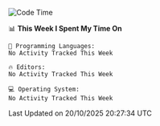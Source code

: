 
<!--START_SECTION:waka-->
![Code Time](http://img.shields.io/badge/Code%20Time-768%20hrs%2047%20mins-blue)

📊 **This Week I Spent My Time On** 

```text
💬 Programming Languages: 
No Activity Tracked This Week

🔥 Editors: 
No Activity Tracked This Week

💻 Operating System: 
No Activity Tracked This Week
```


 Last Updated on 20/10/2025 20:27:34 UTC
<!--END_SECTION:waka-->
